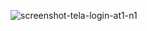 ![screenshot-tela-login-at1-n1](https://github.com/user-attachments/assets/514e074f-7e9d-4819-aca1-561625a550dc)
